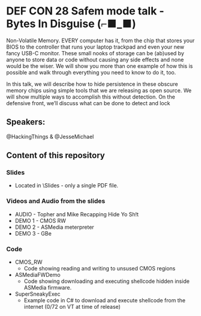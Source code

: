 # DEF CON 28 Safem mode talk - Bytes In Disguise (⌐■_■)
Non-Volatile Memory. EVERY computer has it, from the chip that stores your BIOS to the controller that runs your laptop trackpad and even your new fancy USB-C monitor. These small nooks of storage can be (ab)used by anyone to store data or code without causing any side effects and none would be the wiser. We will show you more than one example of how this is possible and walk through everything you need to know to do it, too.

In this talk, we will describe how to hide persistence in these obscure memory chips using simple tools that we are releasing as open source. We will show multiple ways to accomplish this without detection. On the defensive front, we’ll discuss what can be done to detect and lock

## Speakers:
@HackingThings & @JesseMichael
  
## Content of this repository
### Slides
- Located in \Slides - only a single PDF file.
### Videos and Audio from the slides
- AUDIO - Topher and Mike Recapping Hide Yo Sh!t
- DEMO 1 - CMOS RW 
- DEMO 2 - ASMedia meterpreter
- DEMO 3 - GBe
### Code
- CMOS_RW
  - Code showing reading and writing to unsused CMOS regions
- ASMediaFWDemo
  - Code showing downloading and executing shellcode hidden inside ASMedia firmware.
- SuperSneakyExec
  - Example code in C# to download and execute shellcode from the internet (0/72 on VT at time of release)
